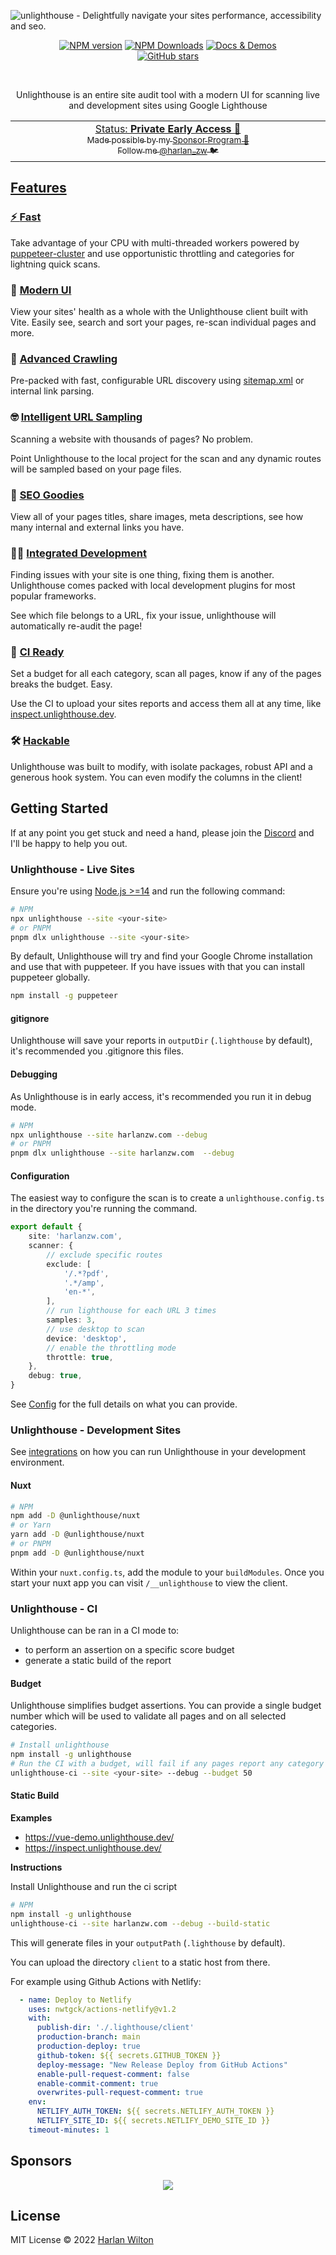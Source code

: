 ![unlighthouse - Delightfully navigate your sites performance, accessibility and seo.](https://repository-images.githubusercontent.com/423079536/995fb12f-5cd8-4486-8967-f71fa958b2cb)
<p align="center">
<a href="https://www.npmjs.com/package/@unlighthouse/core" target="__blank"><img src="https://img.shields.io/npm/v/@unlighthouse/core?color=2B90B6&label=" alt="NPM version"></a>
<a href="https://www.npmjs.com/package/@unlighthouse/core" target="__blank"><img alt="NPM Downloads" src="https://img.shields.io/npm/dm/@unlighthouse/core?color=349dbe&label="></a>
<a href="https://unlighthouse.dev/" target="__blank"><img src="https://img.shields.io/static/v1?label=&message=docs%20%26%20demos&color=45b8cd" alt="Docs & Demos"></a>
<br>
<a href="https://github.com/harlan-zw/unlighthouse" target="__blank"><img alt="GitHub stars" src="https://img.shields.io/github/stars/harlan-zw/unlighthouse?style=social"></a>
</p>

<br>

<p align="center">
Unlighthouse is an entire site audit tool with a modern UI for scanning live and development sites using Google Lighthouse
</p>

<p align="center">
  <a href="https://unlighthouse.dev/>Documentation</a>
</p>

<p align="center">
<table>
<tbody>
<td align="center">
<img width="2000" height="0" /><br>
Status: <b>Private Early Access 🎉</b><br>
<sub>Made possible by my <a href="https://github.com/sponsors/harlan-zw">Sponsor Program 💖</a><br> Follow me <a href="https://twitter.com/harlan_zw">@harlan_zw</a> 🐦</sub><br>
<img width="2000" height="0" />
</td>
</tbody>
</table>
</p>


## Features

### ⚡️ [**Fast**](https://vitejs.dev)

Take advantage of your CPU with multi-threaded workers powered by <a href="https://github.com/thomasdondorf/puppeteer-cluster" target="_blank" rel="noopener">puppeteer-cluster</a> and use opportunistic throttling and categories for lightning quick scans.

### 🌈 [**Modern UI**](https://sli.dev/guide/syntax.html#embedded-styles)

View your sites' health as a whole with the Unlighthouse client built with Vite. Easily see, search and sort your pages, re-scan individual pages and more.

### 🐞 [**Advanced Crawling**](https://vitejs.dev)

Pre-packed with fast, configurable URL discovery using <a href="https://github.com/seantomburke/sitemapper" target="_blank" rel="noopener">sitemap.xml</a> or internal link parsing.

### ️🤓 [**Intelligent URL Sampling**](https://vitejs.dev)

Scanning a website with thousands of pages? No problem.

Point Unlighthouse to the local project for the scan and any dynamic routes will be sampled based on your page files.

### 🍬️ [**SEO Goodies**](https://vitejs.dev)

View all of your pages titles, share images, meta descriptions, see how many internal and external links you have.

### 🧑‍💻 [**Integrated Development**](https://sli.dev/guide/syntax.html#code-blocks)

Finding issues with your site is one thing, fixing them is another. Unlighthouse comes packed with local development plugins for most
popular frameworks.

See which file belongs to a URL, fix your issue, unlighthouse will automatically re-audit the page!

### 🤖 [**CI Ready**](https://sli.dev/guide/syntax.html#code-blocks)

Set a budget for all each category, scan all pages, know if any of the pages breaks the budget. Easy.

Use the CI to upload your sites reports and access them all at any time, like <a href="https://inspect.unlighthouse.dev/">inspect.unlighthouse.dev</a>.

### 🛠 [**Hackable**](https://vitejs.dev)

Unlighthouse was built to modify, with isolate packages, robust API and a generous hook system. You can even modify the columns in the client!

## Getting Started

If at any point you get stuck and need a hand, please join the [Discord](https://unlighthouse.dev/chat) and I'll be happy to help you out.

### Unlighthouse - Live Sites

Ensure you're using [Node.js >=14](https://nodejs.org/) and run the following command:

```bash
# NPM
npx unlighthouse --site <your-site>
# or PNPM
pnpm dlx unlighthouse --site <your-site>
```

By default, Unlighthouse will try and find your Google Chrome installation and use that with puppeteer.
If you have issues with that you can install puppeteer globally.

```bash
npm install -g puppeteer
```

#### gitignore

Unlighthouse will save your reports in `outputDir` (`.lighthouse` by default), it's recommended you .gitignore this files.

#### Debugging

As Unlighthouse is in early access, it's recommended you run it in debug mode.

```bash
# NPM
npx unlighthouse --site harlanzw.com --debug
# or PNPM
pnpm dlx unlighthouse --site harlanzw.com  --debug
```

#### Configuration

The easiest way to configure the scan is to create a `unlighthouse.config.ts` in the directory
you're running the command.

```ts
export default {
    site: 'harlanzw.com',
    scanner: {
        // exclude specific routes
        exclude: [
            '/.*?pdf',
            '.*/amp',
            'en-*',
        ],
        // run lighthouse for each URL 3 times
        samples: 3,
        // use desktop to scan
        device: 'desktop',
        // enable the throttling mode
        throttle: true,
    },
    debug: true,
}
```

See [Config](https://unlighthouse.dev/config/#configuration) for the full details on what you can provide.

### Unlighthouse - Development Sites

See [integrations](https://unlighthouse.dev/integrations/) on how you can run Unlighthouse in your development environment.

#### Nuxt

```bash
# NPM
npm add -D @unlighthouse/nuxt
# or Yarn
yarn add -D @unlighthouse/nuxt
# or PNPM
pnpm add -D @unlighthouse/nuxt
```

Within your `nuxt.config.ts`, add the module to your `buildModules`. Once you start your nuxt app you can visit `/__unlighthouse` to view
the client.

### Unlighthouse - CI

Unlighthouse can be ran in a CI mode to:
- to perform an assertion on a specific score budget
- generate a static build of the report

#### Budget

Unlighthouse simplifies budget assertions. You can provide a single budget number which will be used
to validate all pages and on all selected categories. 

```bash
# Install unlighthouse
npm install -g unlighthouse
# Run the CI with a budget, will fail if any pages report any category less than 50
unlighthouse-ci --site <your-site> --debug --budget 50
```


#### Static Build

**Examples**
- https://vue-demo.unlighthouse.dev/
- https://inspect.unlighthouse.dev/

**Instructions**

Install Unlighthouse and run the ci script

```bash
# NPM
npm install -g unlighthouse
unlighthouse-ci --site harlanzw.com --debug --build-static
```

This will generate files in your `outputPath` (`.lighthouse` by default).

You can upload the directory `client` to a static host from there. 

For example using Github Actions with Netlify:

```yml
  - name: Deploy to Netlify
    uses: nwtgck/actions-netlify@v1.2
    with:
      publish-dir: './.lighthouse/client'
      production-branch: main
      production-deploy: true
      github-token: ${{ secrets.GITHUB_TOKEN }}
      deploy-message: "New Release Deploy from GitHub Actions"
      enable-pull-request-comment: false
      enable-commit-comment: true
      overwrites-pull-request-comment: true
    env:
      NETLIFY_AUTH_TOKEN: ${{ secrets.NETLIFY_AUTH_TOKEN }}
      NETLIFY_SITE_ID: ${{ secrets.NETLIFY_DEMO_SITE_ID }}
    timeout-minutes: 1
```



## Sponsors

<p align="center">
  <a href="https://cdn.jsdelivr.net/gh/harlan-zw/static/sponsors.svg">
    <img src='https://cdn.jsdelivr.net/gh/harlan-zw/static/sponsors.svg'/>
  </a>
</p>

## License

MIT License © 2022 [Harlan Wilton](https://github.com/harlan-zw)
